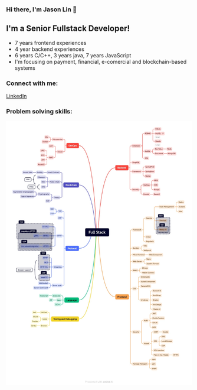 ### Hi there, I'm Jason Lin 👋 

## I'm a Senior Fullstack Developer!

- 7 years frontend experiences
- 4 year backend experiences
- 6 years C/C++, 3 years java, 7 years JavaScript
- I'm focusing on payment, financial, e-comercial and blockchain-based systems

### Connect with me:

[LinkedIn](https://www.linkedin.com/in/jasonlin666/)

### Problem solving skills:
![](SkillSet.jpeg)
